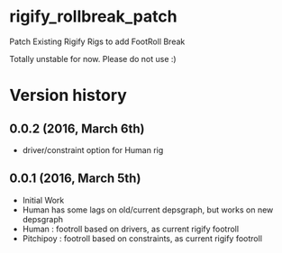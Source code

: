 # rigify_rollbreak_patch
Patch Existing Rigify Rigs to add FootRoll Break

Totally unstable for now. Please do not use :)

# Version history

## 0.0.2 (2016, March 6th)

* driver/constraint option for Human rig

## 0.0.1 (2016, March 5th)

* Initial Work
* Human has some lags on old/current depsgraph, but works on new depsgraph
* Human : footroll based on drivers, as current rigify footroll
* Pitchipoy : footroll based on constraints, as current rigify footroll
